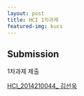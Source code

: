 ```yaml
---
layout: post
title: HCI 1차과제 
featured-img: kucs
---
```


## Submission


1차과제 제출 

[HCI_2014210044_ 김선욱](/assets/HCI_2014210044.pdf)

